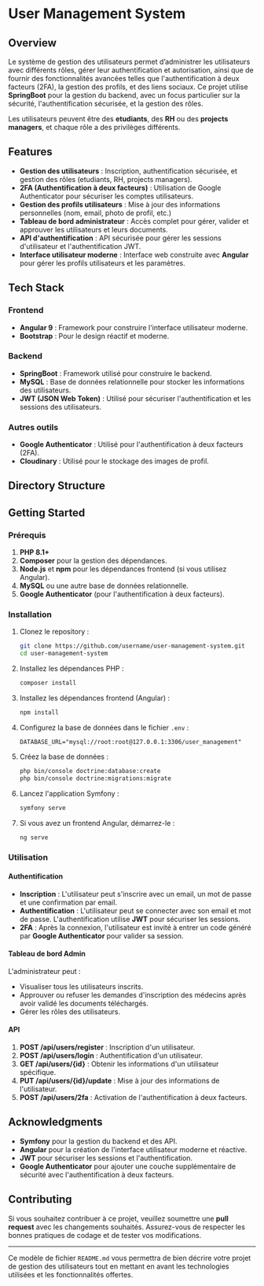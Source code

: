 # User Management System

## Overview

Le système de gestion des utilisateurs permet d’administrer les utilisateurs avec différents rôles, gérer leur authentification et autorisation, ainsi que de fournir des fonctionnalités avancées telles que l'authentification à deux facteurs (2FA), la gestion des profils, et des liens sociaux. Ce projet utilise **SpringBoot** pour la gestion du backend, avec un focus particulier sur la sécurité, l'authentification sécurisée, et la gestion des rôles.

Les utilisateurs peuvent être des **etudiants**, des **RH** ou des **projects managers**, et chaque rôle a des privilèges différents. 

## Features

- **Gestion des utilisateurs** : Inscription, authentification sécurisée, et gestion des rôles (etudiants, RH, projects managers).
- **2FA (Authentification à deux facteurs)** : Utilisation de Google Authenticator pour sécuriser les comptes utilisateurs.
- **Gestion des profils utilisateurs** : Mise à jour des informations personnelles (nom, email, photo de profil, etc.)
- **Tableau de bord administrateur** : Accès complet pour gérer, valider et approuver les utilisateurs et leurs documents.
- **API d'authentification** : API sécurisée pour gérer les sessions d'utilisateur et l'authentification JWT.
- **Interface utilisateur moderne** : Interface web construite avec **Angular** pour gérer les profils utilisateurs et les paramètres.

## Tech Stack

### Frontend
- **Angular 9** : Framework pour construire l'interface utilisateur moderne.
- **Bootstrap** : Pour le design réactif et moderne.

### Backend
- **SpringBoot** : Framework  utilisé pour construire le backend.
- **MySQL** : Base de données relationnelle pour stocker les informations des utilisateurs.
- **JWT (JSON Web Token)** : Utilisé pour sécuriser l'authentification et les sessions des utilisateurs.

### Autres outils
- **Google Authenticator** : Utilisé pour l'authentification à deux facteurs (2FA).
- **Cloudinary** : Utilisé pour le stockage des images de profil.

## Directory Structure


## Getting Started

### Prérequis

1. **PHP 8.1+**
2. **Composer** pour la gestion des dépendances.
3. **Node.js** et **npm** pour les dépendances frontend (si vous utilisez Angular).
4. **MySQL** ou une autre base de données relationnelle.
5. **Google Authenticator** (pour l'authentification à deux facteurs).

### Installation

1. Clonez le repository :
    ```bash
    git clone https://github.com/username/user-management-system.git
    cd user-management-system
    ```

2. Installez les dépendances PHP :
    ```bash
    composer install
    ```

3. Installez les dépendances frontend (Angular) :
    ```bash
    npm install
    ```

4. Configurez la base de données dans le fichier `.env` :
    ```
    DATABASE_URL="mysql://root:root@127.0.0.1:3306/user_management"
    ```

5. Créez la base de données :
    ```bash
    php bin/console doctrine:database:create
    php bin/console doctrine:migrations:migrate
    ```

6. Lancez l'application Symfony :
    ```bash
    symfony serve
    ```

7. Si vous avez un frontend Angular, démarrez-le :
    ```bash
    ng serve
    ```

### Utilisation

#### Authentification

- **Inscription** : L'utilisateur peut s'inscrire avec un email, un mot de passe et une confirmation par email.
- **Authentification** : L'utilisateur peut se connecter avec son email et mot de passe. L'authentification utilise **JWT** pour sécuriser les sessions.
- **2FA** : Après la connexion, l'utilisateur est invité à entrer un code généré par **Google Authenticator** pour valider sa session.

#### Tableau de bord Admin

L'administrateur peut :
- Visualiser tous les utilisateurs inscrits.
- Approuver ou refuser les demandes d'inscription des médecins après avoir validé les documents téléchargés.
- Gérer les rôles des utilisateurs.

#### API

1. **POST /api/users/register** : Inscription d'un utilisateur.
2. **POST /api/users/login** : Authentification d'un utilisateur.
3. **GET /api/users/{id}** : Obtenir les informations d'un utilisateur spécifique.
4. **PUT /api/users/{id}/update** : Mise à jour des informations de l'utilisateur.
5. **POST /api/users/2fa** : Activation de l'authentification à deux facteurs.

## Acknowledgments

- **Symfony** pour la gestion du backend et des API.
- **Angular** pour la création de l'interface utilisateur moderne et réactive.
- **JWT** pour sécuriser les sessions et l'authentification.
- **Google Authenticator** pour ajouter une couche supplémentaire de sécurité avec l'authentification à deux facteurs.

## Contributing

Si vous souhaitez contribuer à ce projet, veuillez soumettre une **pull request** avec les changements souhaités. Assurez-vous de respecter les bonnes pratiques de codage et de tester vos modifications.

---

Ce modèle de fichier `README.md` vous permettra de bien décrire votre projet de gestion des utilisateurs tout en mettant en avant les technologies utilisées et les fonctionnalités offertes.
